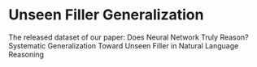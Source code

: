 # Unseen Filler Generalization

The released dataset of our paper: Does Neural Network Truly Reason? Systematic Generalization Toward Unseen Filler in Natural Language Reasoning



